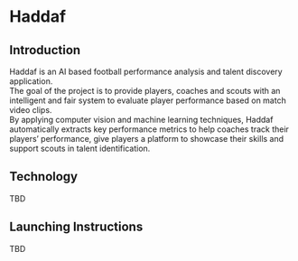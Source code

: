 # Haddaf

## Introduction
Haddaf is an AI based football performance analysis and talent discovery application.  
The goal of the project is to provide players, coaches and scouts with an intelligent and fair system to evaluate player performance based on match video clips.  
By applying computer vision and machine learning techniques, Haddaf automatically extracts key performance metrics to help coaches track their players’ performance, give players a platform to showcase their skills and support scouts in talent identification. 

## Technology
TBD

## Launching Instructions
TBD


